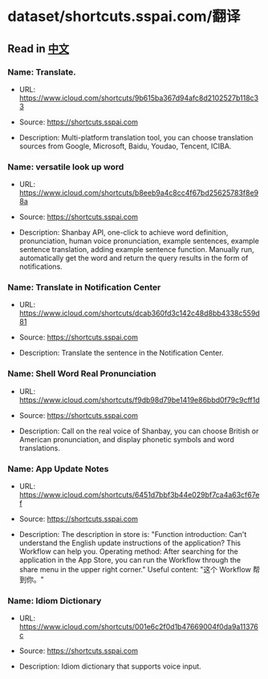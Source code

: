 # dataset/shortcuts.sspai.com/翻译

## Read in [中文](README_ZH.md)

### Name: Translate.

- URL: https://www.icloud.com/shortcuts/9b615ba367d94afc8d2102527b118c33

- Source: https://shortcuts.sspai.com

- Description: Multi-platform translation tool, you can choose translation sources from Google, Microsoft, Baidu, Youdao, Tencent, ICIBA.

### Name: versatile look up word

- URL: https://www.icloud.com/shortcuts/b8eeb9a4c8cc4f67bd25625783f8e98a

- Source: https://shortcuts.sspai.com

- Description: Shanbay API, one-click to achieve word definition, pronunciation, human voice pronunciation, example sentences, example sentence translation, adding example sentence function. Manually run, automatically get the word and return the query results in the form of notifications.

### Name: Translate in Notification Center

- URL: https://www.icloud.com/shortcuts/dcab360fd3c142c48d8bb4338c559d81

- Source: https://shortcuts.sspai.com

- Description: Translate the sentence in the Notification Center.

### Name: Shell Word Real Pronunciation

- URL: https://www.icloud.com/shortcuts/f9db98d79be1419e86bbd0f79c9cff1d

- Source: https://shortcuts.sspai.com

- Description: Call on the real voice of Shanbay, you can choose British or American pronunciation, and display phonetic symbols and word translations.

### Name: App Update Notes

- URL: https://www.icloud.com/shortcuts/6451d7bbf3b44e029bf7ca4a63cf67ef

- Source: https://shortcuts.sspai.com

- Description: The description in store is: "Function introduction: Can't understand the English update instructions of the application? This Workflow can help you. Operating method: After searching for the application in the App Store, you can run the Workflow through the share menu in the upper right corner."
Useful content: "这个 Workflow 帮到你。"

### Name: Idiom Dictionary

- URL: https://www.icloud.com/shortcuts/001e6c2f0d1b47669004f0da9a11376c

- Source: https://shortcuts.sspai.com

- Description: Idiom dictionary that supports voice input.


